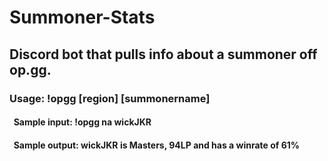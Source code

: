 # Summoner-Stats
## Discord bot that pulls info about a summoner off op.gg.  
### Usage: !opgg [region] [summonername]  
#### &nbsp;&nbsp;Sample input: !opgg na wickJKR  
#### &nbsp;&nbsp;Sample output: wickJKR is Masters, 94LP and has a winrate of 61% 
